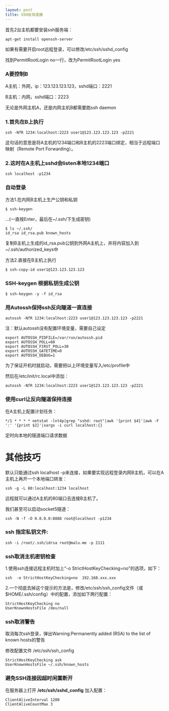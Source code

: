 ```yaml
---
layout: post
title: SSH反向连接
---
```


首先2台主机都要安装ssh服务端：

	apt-get install openssh-server

如果有需要开启root远程登录，可以修改/etc/ssh/sshd_config

找到PermitRootLogin no一行，改为PermitRootLogin yes

### A要控制B ###

A主机：外网，ip：123.123.123.123，sshd端口：2221

B主机：内网，sshd端口：2223

无论是外网主机A，还是内网主机B都需要跑ssh daemon

### 1.首先在B上执行 ###

    ssh -NfR 1234:localhost:2223 user1@123.123.123.123 -p2221

这句话的意思是将A主机的1234端口和B主机的2223端口绑定，相当于远程端口映射（Remote Port Forwarding）。

### 2.这时在A主机上sshd会listen本地1234端口 ###

    ssh localhost -p1234


### 自动登录 ###

方法1.在内网B主机上生产公钥和私钥

    $ ssh-keygen

...(一直按Enter，最后在~/.ssh/下生成密钥)

    $ ls ~/.ssh/
    id_rsa id_rsa.pub known_hosts

复制B主机上生成的id_rsa.pub公钥到外网A主机上，并将内容加入到~/.ssh/authorized_keys中

方法2.直接在B主机上执行

	$ ssh-copy-id user1@123.123.123.123

### SSH-keygen 根据私钥生成公钥

	$ ssh-keygen -y -f id_rsa

### 用Autossh保持ssh反向隧道一直连接 ###

	autossh -NfR 1234:localhost:2223 user1@123.123.123.123 -p2221

注：默认autossh没有配置环境变量，需要自己设定

    export AUTOSSH_PIDFILE=/var/run/autossh.pid
    export AUTOSSH_POLL=60
    export AUTOSSH_FIRST_POLL=30
    export AUTOSSH_GATETIME=0
    export AUTOSSH_DEBUG=1

为了保证开机时就启动，需要把以上环境变量写入/etc/profile中

然后在/etc/init/rc.local中添加：

	autossh -NfR 1234:localhost:2223 user1@123.123.123.123 -p2221


### 使用curl让反向隧道保持连接

在A主机上配置计划任务：

	*/1 * * * * netstat -lnt4p|grep "sshd: root"|awk '{print $4}'|awk -F ':' '{print $2}'|xargs -i curl localhost:{}

定时向本地的隧道端口请求数据

# 其他技巧


默认只能通过ssh localhost -p来连接，如果要实现远程登录内网B主机，可以在A主机上再开一个本地端口转发：

	ssh -g -L 80:localhost:1234 localhost

远程就可以通过A主机的80端口去连接B主机了。

我们甚至可以启动socket5隧道：

	ssh -N -f -D 0.0.0.0:8888 root@localhost -p1234

### ssh 指定私钥文件:

	ssh -i /root/.ssh/idrsa root@malu.me -p 2111


### ssh取消主机密钥检查

1.使用ssh连接远程主机时加上“-o StrictHostKeyChecking=no”的选项，如下：


	ssh  -o StrictHostKeyChecking=no  192.168.xxx.xxx

2.一个彻底去掉这个提示的方法是，修改/etc/ssh/ssh_config文件（或$HOME/.ssh/config）中的配置，添加如下两行配置：


	StrictHostKeyChecking no
	UserKnownHostsFile /dev/null

### ssh取消警告

取消每次ssh登录，弹出Warning:Permanently added (RSA) to the list of known hosts的警告

修改配置文件 /etc/ssh/ssh_config

```
StrictHostKeyChecking ask
UserKnownHostsFile ~/.ssh/known_hosts
```

### 避免SSH连接因超时闲置断开

在服务器上打开 **/etc/ssh/sshd_config** 加入配置：

```
ClientAliveInterval 1200
ClientAliveCountMax 3
```

